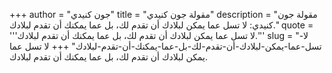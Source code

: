+++
author = "جون كنيدي"
title = "مقولة جون كنيدي"
description = "مقولة جون كنيدي: لا تسل عما يمكن لبلادك أن تقدم لك، بل عما يمكنك أن تقدم لبلادك."
quote = '''لا تسل عما يمكن لبلادك أن تقدم لك، بل عما يمكنك أن تقدم لبلادك.'''
slug = "لا-تسل-عما-يمكن-لبلادك-أن-تقدم-لك-بل-عما-يمكنك-أن-تقدم-لبلادك"
+++
لا تسل عما يمكن لبلادك أن تقدم لك، بل عما يمكنك أن تقدم لبلادك.
